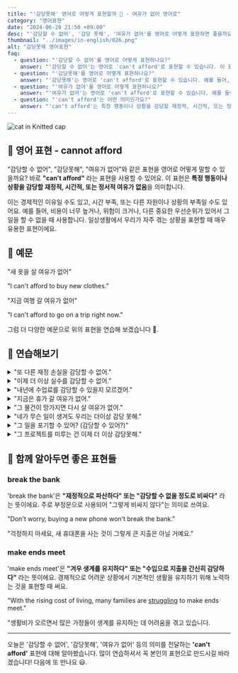 ```yaml
---
title: "'감당못해' 영어로 어떻게 표현할까 💸 - 여유가 없어 영어로"
category: "영어표현"
date: "2024-06-28 21:50 +09:00"
desc: "'감당할 수 없어', '감당 못해', '여유가 없어'를 영어로 어떻게 표현하면 좋을까요? '새 옷을 살 여유가 없어', '지금 여행 갈 여유가 없어' 등을 영어로 표현하는 법을 배워봅시다. 다양한 예문을 통해서 연습하고 본인의 표현으로 만들어 보세요."
thumbnail: "../images/in-english/026.png"
alt: "감당못해 영어표현"
faq:
  - question: "'감당할 수 없어'를 영어로 어떻게 표현하나요?"
    answer: "'감당할 수 없어'는 영어로 'can't afford'로 표현할 수 있습니다. 이 표현은 특정 행동이나 상황을 감당할 재정적, 시간적, 또는 정서적 여유가 없음을 의미합니다. 예를 들어, 'I can't afford to buy new clothes'은 '새 옷을 살 여유가 없어'라는 의미입니다."
  - question: "'감당못해'를 영어로 어떻게 표현하나요?"
    answer: "'감당못해'는 영어로 'can't afford'로 표현할 수 있습니다. 예를 들어, 'I can't afford the risk'은 '위험을 감당할 수 없어'라는 의미입니다."
  - question: "'여유가 없어'를 영어로 어떻게 표현하나요?"
    answer: "'여유가 없어'는 영어로 'can't afford'로 표현할 수 있습니다. 예를 들어, 'I can't afford to go on a trip right now'은 '지금 여행 갈 여유가 없어'라는 의미입니다."
  - question: "'can't afford'는 어떤 의미인가요?"
    answer: "'can't afford'는 특정 행동이나 상황을 감당할 재정적, 시간적, 또는 정서적 여유가 없다는 의미입니다. 이는 경제적인 이유, 시간 부족, 또는 다른 자원이나 상황의 부족 등 다양한 상황에서 사용됩니다. 예를 들어, 'I can't afford to waste time'은 '시간을 낭비할 여유가 없어'라는 의미입니다."
---
```


![cat in Knitted cap](../images/in-english/026-1.avif)

## 🌟 영어 표현 - cannot afford

"감당할 수 없어", "감당못해", "여유가 없어"와 같은 표현을 영어로 어떻게 말할 수 있을까요? 바로 **"can't afford"** 라는 표현을 사용할 수 있어요. 이 표현은 **특정 행동이나 상황을 감당할 재정적, 시간적, 또는 정서적 여유가 없음**을 의미합니다.

이는 경제적인 이유일 수도 있고, 시간 부족, 또는 다른 자원이나 상황의 부족일 수도 있어요. 예를 들어, 비용이 너무 높거나, 위험이 크거나, 다른 중요한 우선순위가 있어서 그 일을 할 수 없을 때 사용합니다. 일상생활에서 우리가 자주 겪는 상황을 표현할 때 매우 유용한 표현이에요.

<script async src="https://pagead2.googlesyndication.com/pagead/js/adsbygoogle.js?client=ca-pub-1465612013356152"
     crossorigin="anonymous"></script>
<!-- engple-horizontal-ad -->

<ins class="adsbygoogle"
     style="display:block"
     data-ad-client="ca-pub-1465612013356152"
     data-ad-slot="2106896038"
     data-ad-format="auto"
     data-full-width-responsive="true"></ins>

<script>
     (adsbygoogle = window.adsbygoogle || []).push({});
</script>

## 📖 예문

"새 옷을 살 여유가 없어"

"I can't afford to buy new clothes."

"지금 여행 갈 여유가 없어"

"I can't afford to go on a trip right now."

그럼 더 다양한 예문으로 위의 표현을 연습해 보겠습니다 🚀.

## 💬 연습해보기

<details>
<summary>"또 다른 재정 손실을 감당할 수 없어."</summary>
<span>"We can't afford another financial loss."</span>
</details>

<details>
<summary>"이제 더 이상 실수를 감당할 수 없어."</summary>
<span>"I can't afford to make any more mistakes."</span>
</details>

<details>
<summary>"내년에 수업료를 감당할 수 있을지 모르겠어."</summary>
<span>"I'm not sure if I can afford to pay the tuition next year."</span>
</details>

<details>
<summary>"지금은 휴가 갈 여유가 없어."</summary>
<span>"I can't afford to take a vacation right now."</span>
</details>

<details>
<summary>"그 물건이 망가지면 다시 살 여유가 없어."</summary>
<span>"If that item breaks, we can't afford to replace it."</span>
</details>

<details>
<summary>"네가 무슨 일이 생겨도 우리는 더이상 감당 못해."</summary>
<span>"Even if something happens to you, we can't afford to handle it anymore."</span>
</details>

<details>
<summary>"그 일을 포기할 수 있어? (감당할 수 있어?)"</summary>
<span>"Can you afford to quit that job?"</span>
</details>

<details>
<summary>"그 프로젝트를 미루는 건 이제 더 이상 감당못해."</summary>
<span>"We can't afford to delay that project any longer."</span>
</details>

## 🤝 함께 알아두면 좋은 표현들

### break the bank

'break the bank'은 **"재정적으로 파산하다" 또는 "감당할 수 없을 정도로 비싸다"** 라는 뜻이에요. 주로 부정문으로 사용되어 "그렇게 비싸지 않다"는 의미로 쓰여요.

"Don't worry, buying a new phone won't break the bank."

"걱정하지 마세요, 새 휴대폰을 사는 것이 그렇게 큰 지출은 아닐 거예요."

### make ends meet

'make ends meet'은 **"겨우 생계를 유지하다" 또는 "수입으로 지출을 간신히 감당하다"** 라는 뜻이에요. 경제적으로 어려운 상황에서 기본적인 생활을 유지하기 위해 노력하는 것을 표현할 때 써요.

"With the rising cost of living, many families are [struggling](/blog/잘-안돼-영어표현/) to make ends meet."

"생활비가 오르면서 많은 가정들이 생계를 유지하는 데 어려움을 겪고 있습니다.

---

오늘은 '감당할 수 없어', '감당못해', '여유가 없어' 등의 의미를 전달하는 **'can't afford'** 표현에 대해 알아봤습니다. 많이 연습하셔서 꼭 본인의 표현으로 만드시길 바라겠습니다! 다음에 또 만나요 😃.

